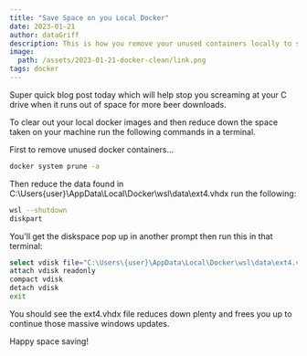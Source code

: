 ```yaml
---
title: "Save Space on you Local Docker"
date: 2023-01-21
author: dataGriff
description: This is how you remove your unused containers locally to save a lot of disk space
image:
  path: /assets/2023-01-21-docker-clean/link.png
tags: docker
---
```


Super quick blog post today which will help stop you screaming at your C drive when it runs out of space for more beer downloads.

To clear out your local docker images and then reduce down the space taken on your machine run the following commands in a terminal.

First to remove unused docker containers...

```bash
docker system prune -a
```

Then reduce the data found in C:\Users\{user}\AppData\Local\Docker\wsl\data\ext4.vhdx run the following:

```bash
wsl --shutdown
diskpart
```

You'll get the diskspace pop up in another prompt then run this in that terminal:

```bash
select vdisk file="C:\Users\{user}\AppData\Local\Docker\wsl\data\ext4.vhdx"
attach vdisk readonly
compact vdisk
detach vdisk
exit
```

You should see the ext4.vhdx file reduces down plenty and frees you up to continue those massive windows updates.

Happy space saving!